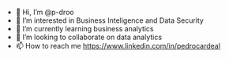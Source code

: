- 👋 Hi, I’m @p-droo
- 👀 I’m interested in Business Inteligence and Data Security
- 🌱 I’m currently learning business analytics 
- 💞️ I’m looking to collaborate on data analytics 
- 📫 How to reach me https://www.linkedin.com/in/pedrocardeal

<!---
p-droo/p-droo is a ✨ special ✨ repository because its `README.md` (this file) appears on your GitHub profile.
You can click the Preview link to take a look at your changes.
--->
